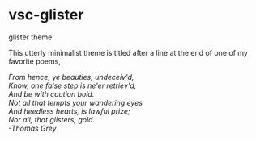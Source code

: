 # vsc-glister

glister theme

This utterly minimalist theme is titled after a line at the end of one of my favorite poems, 

*From hence, ye beauties, undeceiv'd,<br>
Know, one false step is ne'er retriev'd,<br>
And be with caution bold. <br>
Not all that tempts your wandering eyes <br>
And heedless hearts, is lawful prize; <br>
Nor all, that glisters, gold.<br>
 \-Thomas Grey*

